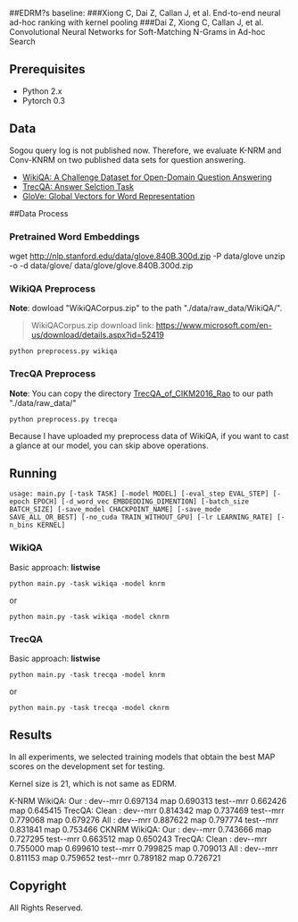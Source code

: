 ##EDRM?s baseline:
###Xiong C, Dai Z, Callan J, et al. End-to-end neural ad-hoc ranking with kernel pooling
###Dai Z, Xiong C, Callan J, et al. Convolutional Neural Networks for Soft-Matching N-Grams in Ad-hoc Search



## Prerequisites
- Python 2.x
- Pytorch 0.3

## Data
Sogou query log is not published now. Therefore, we evaluate K-NRM and Conv-KNRM on two published data sets for question answering.
- [WikiQA: A Challenge Dataset for Open-Domain Question Answering](https://www.microsoft.com/en-us/research/publication/wikiqa-a-challenge-dataset-for-open-domain-question-answering/)
- [TrecQA: Answer Selction Task](https://github.com/castorini/NCE-CNN-Torch/tree/master/data/TrecQA)
- [GloVe: Global Vectors for Word Representation](http://nlp.stanford.edu/data/glove.840B.300d.zip)

##Data Process

### Pretrained Word Embeddings

wget http://nlp.stanford.edu/data/glove.840B.300d.zip -P data/glove
unzip -o -d data/glove/ data/glove/glove.840B.300d.zip

### WikiQA Preprocess
**Note**: dowload \"WikiQACorpus.zip\" to the path "./data/raw_data/WikiQA/".
>WikiQACorpus.zip download link: https://www.microsoft.com/en-us/download/details.aspx?id=52419
```
python preprocess.py wikiqa
```
### TrecQA Preprocess
**Note**: You can copy the directory [TrecQA_of_CIKM2016_Rao](https://github.com/castorini/NCE-CNN-Torch/tree/master/data/TrecQA) to our path "./data/raw_data/"
```
python preprocess.py trecqa
```

Because I have uploaded my preprocess data of WikiQA, if you want to cast a glance at our model, you can skip above operations.

## Running

```
usage: main.py [-task TASK] [-model MODEL] [-eval_step EVAL_STEP] [-epoch EPOCH] [-d_word_vec EMBDEDDING_DIMENTION] [-batch_size BATCH_SIZE] [-save_model CHACKPOINT_NAME] [-save_mode SAVE_ALL_OR_BEST] [-no_cuda TRAIN_WITHOUT_GPU] [-lr LEARNING_RATE] [-n_bins KERNEL]
```

### WikiQA
Basic approach: **listwise**
```
python main.py -task wikiqa -model knrm
```
or
```
python main.py -task wikiqa -model cknrm
```


### TrecQA
Basic approach: **listwise**
```
python main.py -task trecqa -model knrm
```
or
```
python main.py -task trecqa -model cknrm
```

## Results
In all experiments, we selected training models that obtain the best MAP scores on the development set for testing.

Kernel size is 21, which is not same as EDRM.

K-NRM
	WikiQA:
	Our	:	dev--mrr 0.697134	map 0.690313	test--mrr 0.662426	map 0.645415
	TrecQA:
	Clean	:	dev--mrr 0.814342	map 0.737469	test--mrr 0.779068	map 0.679276
	All	: 	dev--mrr 0.887622	map 0.797774	test--mrr 0.831841	map 0.753466
CKNRM
	WikiQA:
	Our	:	dev--mrr 0.743666	map 0.727295	test--mrr 0.663512	map 0.650243
	TrecQA:
	Clean	:	dev--mrr 0.755000	map 0.699610	test--mrr 0.799825	map 0.709013
	All :	dev--mrr 0.811153	map 0.759652	test--mrr 0.789182	map 0.726721



## Copyright
All Rights Reserved.